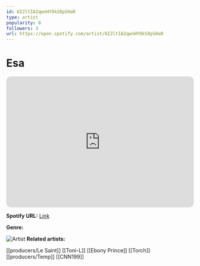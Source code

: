 ```yaml
---
id: 6I2ltIA2qwnHYOkS0pSHaR
type: artist
popularity: 8
followers: 3
url: https://open.spotify.com/artist/6I2ltIA2qwnHYOkS0pSHaR
---
```

# Esa

<iframe style="border-radius:12px" src="https://open.spotify.com/embed/artist/6I2ltIA2qwnHYOkS0pSHaR" width="100%" height="352" frameBorder="0" allowfullscreen="" allow="autoplay; clipboard-write; encrypted-media; fullscreen; picture-in-picture" loading="lazy"></iframe>

**Spotify URL:** [Link](https://open.spotify.com/artist/6I2ltIA2qwnHYOkS0pSHaR)

**Genre:** 

![Artist]()
**Related artists:**

[[producers/Le Saint]]
[[Toni-L]]
[[Ebony Prince]]
[[Torch]]
[[producers/Temp]]
[[CNN199]]
